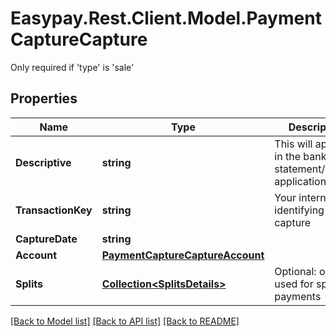 # Easypay.Rest.Client.Model.PaymentCaptureCapture
Only required if 'type' is 'sale'
## Properties

Name | Type | Description | Notes
------------ | ------------- | ------------- | -------------
**Descriptive** | **string** | This will appear in the bank statement/mbway application | 
**TransactionKey** | **string** | Your internal key identifying this capture | [optional] 
**CaptureDate** | **string** |  | [optional] 
**Account** | [**PaymentCaptureCaptureAccount**](PaymentCaptureCaptureAccount.md) |  | [optional] 
**Splits** | [**Collection&lt;SplitsDetails&gt;**](SplitsDetails.md) | Optional: only used for split payments | [optional] 

[[Back to Model list]](../README.md#documentation-for-models) [[Back to API list]](../README.md#documentation-for-api-endpoints) [[Back to README]](../README.md)

